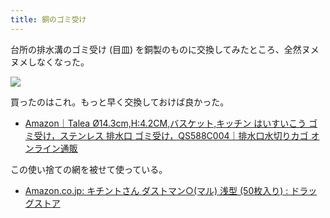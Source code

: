 ```yaml
---
title: 銅のゴミ受け
---
```


台所の排水溝のゴミ受け (目皿) を銅製のものに交換してみたところ、全然ヌメヌメしなくなった。

![](https://i.imgur.com/v1JF4nyh.jpg)

買ったのはこれ。もっと早く交換しておけば良かった。

- [Amazon｜Talea Ø14.3cm,H:4.2CM,バスケット,キッチン はいすいこう ゴミ受け，ステンレス 排水口 ゴミ受け，QS588C004｜排水口水切りカゴ オンライン通販](https://www.amazon.co.jp/dp/B0BG565CKG)

この使い捨ての網を被せて使っている。

- [Amazon.co.jp: キチントさん ダストマン○(マル) 浅型 (50枚入り) : ドラッグストア](https://www.amazon.co.jp/dp/B00C7IKQ7U)

